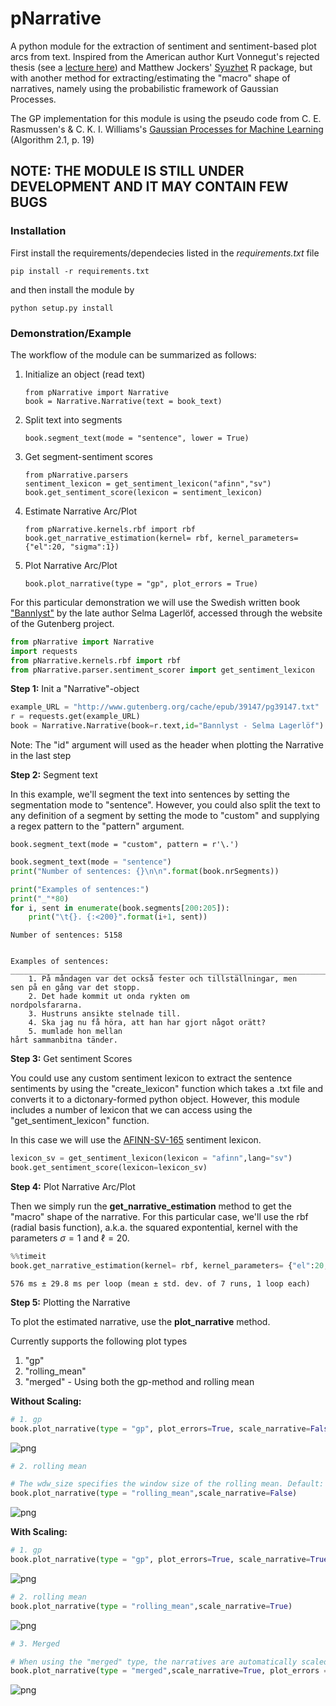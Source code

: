 
# pNarrative


A python module for the extraction of sentiment and sentiment-based plot arcs from text. Inspired from the American author Kurt Vonnegut's rejected thesis (see a [lecture here](https://www.youtube.com/watch?v=oP3c1h8v2ZQ)) and Matthew Jockers' [Syuzhet](https://github.com/mjockers/syuzhet) R package, but with another method for extracting/estimating the "macro" shape of narratives, namely using the probabilistic framework of Gaussian Processes.  


The GP implementation for this module is using the pseudo code from C. E. Rasmussen's & C. K. I. Williams's [Gaussian Processes for Machine Learning](http://www.gaussianprocess.org/gpml/chapters/RW.pdf) (Algorithm 2.1, p. 19)



## NOTE: THE MODULE IS STILL UNDER DEVELOPMENT AND IT MAY CONTAIN FEW BUGS

### Installation

First install the requirements/dependecies listed in the _requirements.txt_ file

```
pip install -r requirements.txt

```

and then install the module by

```
python setup.py install
```


### Demonstration/Example

The workflow of the module can be summarized as follows:


1. Initialize an object (read text)
    ```
    from pNarrative import Narrative
    book = Narrative.Narrative(text = book_text)
    ```
2. Split text into segments
    ```
    book.segment_text(mode = "sentence", lower = True)
    ```
3. Get segment-sentiment scores
    ```
    from pNarrative.parsers
    sentiment_lexicon = get_sentiment_lexicon("afinn","sv") 
    book.get_sentiment_score(lexicon = sentiment_lexicon)
    ```
4. Estimate Narrative Arc/Plot
    ```
    from pNarrative.kernels.rbf import rbf
    book.get_narrative_estimation(kernel= rbf, kernel_parameters= {"el":20, "sigma":1})
    ```
5. Plot Narrative Arc/Plot
    ```
    book.plot_narrative(type = "gp", plot_errors = True)
    ```
    
    
For this particular demonstration we will use the Swedish written book ["Bannlyst"](http://www.gutenberg.org/cache/epub/39147/pg39147.txt) by the late author Selma Lagerlöf, accessed through the website of the Gutenberg project.  


```python
from pNarrative import Narrative
import requests
from pNarrative.kernels.rbf import rbf
from pNarrative.parser.sentiment_scorer import get_sentiment_lexicon
```

__Step 1:__ Init a "Narrative"-object


```python
example_URL = "http://www.gutenberg.org/cache/epub/39147/pg39147.txt"
r = requests.get(example_URL)
book = Narrative.Narrative(book=r.text,id="Bannlyst - Selma Lagerlöf") 
```

Note: The "id" argument will used as the header when plotting the Narrative in the last step

__Step 2:__ Segment text  

In this example, we'll segment the text into sentences by setting the segmentation mode to "sentence". However, you could also split the text to any definition of a segment by setting the mode to "custom" and supplying a regex pattern to the "pattern" argument.

```
book.segment_text(mode = "custom", pattern = r'\.')
```



```python
book.segment_text(mode = "sentence")
print("Number of sentences: {}\n\n".format(book.nrSegments))

print("Examples of sentences:")
print("_"*80)
for i, sent in enumerate(book.segments[200:205]):
    print("\t{}. {:<200}".format(i+1, sent))
```

    Number of sentences: 5158
    
    
    Examples of sentences:
    ________________________________________________________________________________
    	1. På måndagen var det också fester och tillställningar, men
    sen på en gång var det stopp.                                                                                                                
    	2. Det hade kommit ut onda rykten om
    nordpolsfararna.                                                                                                                                                     
    	3. Hustruns ansikte stelnade till.                                                                                                                                                                         
    	4. Ska jag nu få höra, att han har gjort något orätt?                                                                                                                                                      
    	5. mumlade hon mellan
    hårt sammanbitna tänder.                                                                                                                                                            


__Step 3:__ Get sentiment Scores  

You could use any custom sentiment lexicon to extract the sentence sentiments by using the "create_lexicon" function which takes a .txt file and converts it to a dictonary-formed python object. However, this module includes a number of lexicon that we can access using the "get_sentiment_lexicon" function. 

In this case we will use the [AFINN-SV-165](https://github.com/fnielsen/afinn/blob/master/afinn/data/AFINN-sv-165.txt) sentiment lexicon. 


```python
lexicon_sv = get_sentiment_lexicon(lexicon = "afinn",lang="sv")
book.get_sentiment_score(lexicon=lexicon_sv)
```

__Step 4:__  Plot Narrative Arc/Plot

Then we simply run the __get\_narrative\_estimation__  method to get the "macro" shape of the narrative. For this particular case, we'll use the rbf (radial basis function), a.k.a. the squared expontential, kernel with the parameters $\sigma = 1$ and $\ell = 20$. 


```python
%%timeit
book.get_narrative_estimation(kernel= rbf, kernel_parameters= {"el":20, "sigma":1})
```

    576 ms ± 29.8 ms per loop (mean ± std. dev. of 7 runs, 1 loop each)


__Step 5:__ Plotting the Narrative

To plot the estimated narrative, use the __plot\_narrative__ method. 

Currently supports the following plot types

1. "gp"
2. "rolling_mean"
3. "merged" - Using both the gp-method and rolling mean

__Without Scaling:__




```python
# 1. gp
book.plot_narrative(type = "gp", plot_errors=True, scale_narrative=False)
```


![png](figures/output_12_0.png)



```python
# 2. rolling mean

# The wdw_size specifies the window size of the rolling mean. Default: 10 percent of the length of the vector
book.plot_narrative(type = "rolling_mean",scale_narrative=False)
```


![png](figures/output_13_0.png)



__With Scaling:__


```python
# 1. gp
book.plot_narrative(type = "gp", plot_errors=True, scale_narrative=True)
```


![png](figures/output_15_0.png)



```python
# 2. rolling mean
book.plot_narrative(type = "rolling_mean",scale_narrative=True)
```


![png](figures/output_16_0.png)



```python
# 3. Merged

# When using the "merged" type, the narratives are automatically scaled 
book.plot_narrative(type = "merged",scale_narrative=True, plot_errors = True)
```


![png](figures/output_17_0.png)

